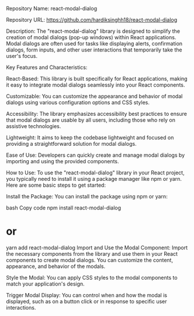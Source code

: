 Repository Name: react-modal-dialog

Repository URL: https://github.com/hardiksinghh18/react-modal-dialog

Description:
The "react-modal-dialog" library is designed to simplify the creation of modal dialogs (pop-up windows) within React applications. Modal dialogs are often used for tasks like displaying alerts, confirmation dialogs, form inputs, and other user interactions that temporarily take the user's focus.

Key Features and Characteristics:

React-Based: This library is built specifically for React applications, making it easy to integrate modal dialogs seamlessly into your React components.

Customizable: You can customize the appearance and behavior of modal dialogs using various configuration options and CSS styles.

Accessibility: The library emphasizes accessibility best practices to ensure that modal dialogs are usable by all users, including those who rely on assistive technologies.

Lightweight: It aims to keep the codebase lightweight and focused on providing a straightforward solution for modal dialogs.

Ease of Use: Developers can quickly create and manage modal dialogs by importing and using the provided components.

How to Use:
To use the "react-modal-dialog" library in your React project, you typically need to install it using a package manager like npm or yarn. Here are some basic steps to get started:

Install the Package:
You can install the package using npm or yarn:

bash
Copy code
npm install react-modal-dialog
# or
yarn add react-modal-dialog
Import and Use the Modal Component:
Import the necessary components from the library and use them in your React components to create modal dialogs. You can customize the content, appearance, and behavior of the modals.

Style the Modal:
You can apply CSS styles to the modal components to match your application's design.

Trigger Modal Display: You can control when and how the modal is displayed, such as on a button click or in response to specific user interactions.
